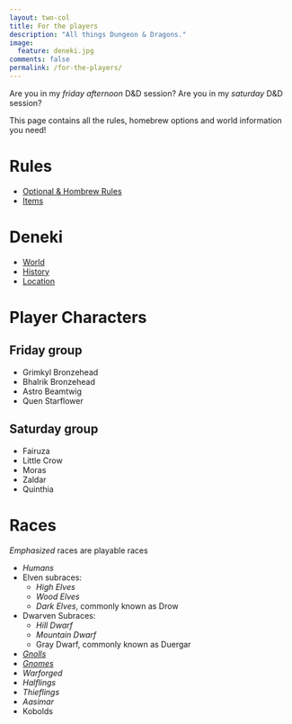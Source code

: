 ```yaml
---
layout: two-col
title: For the players
description: "All things Dungeon & Dragons."
image:
  feature: deneki.jpg
comments: false
permalink: /for-the-players/
---
```


  Are you in my *friday afternoon* D&D session? Are you in my *saturday* D&D session?

  This page contains all the rules, homebrew options and world information you need!

# Rules

* [Optional & Hombrew Rules]({{site.url}}/for-the-players/homebrew-rules)
* [Items]({{site.url}}/for-the-players/items/)

# Deneki

* [World]({{site.url}}/for-the-players/world-of-deneki)
* [History]({{site.url}}/for-the-players/history-of-deneki)
* [Location]({{site.url}}/for-the-players/locations-in-deneki)


# Player Characters

## Friday group

* Grimkyl Bronzehead
* Bhalrik Bronzehead
* Astro Beamtwig
* Quen Starflower

## Saturday group

* Fairuza
* Little Crow
* Moras
* Zaldar
* Quinthia

# Races
_Emphasized_ races are playable races

* _Humans_
* Elven subraces:
  * _High Elves_
  * _Wood Elves_
  * _Dark Elves_, commonly known as Drow
* Dwarven Subraces:
  * _Hill Dwarf_
  * _Mountain Dwarf_
  * Gray Dwarf, commonly known as Duergar
* [_Gnolls_]({{site.url}}/for-the-players/gnolls)
* [_Gnomes_]({{site.url}}/for-the-players/gnomes)
* _Warforged_
* _Halflings_
* _Thieflings_
* _Aasimar_
* Kobolds


